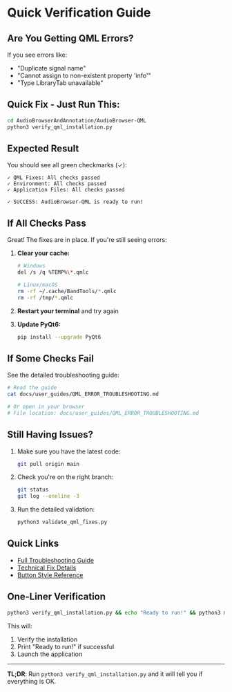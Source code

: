 # Quick Verification Guide

## Are You Getting QML Errors?

If you see errors like:
- "Duplicate signal name"
- "Cannot assign to non-existent property 'info'"
- "Type LibraryTab unavailable"

## Quick Fix - Just Run This:

```bash
cd AudioBrowserAndAnnotation/AudioBrowser-QML
python3 verify_qml_installation.py
```

## Expected Result

You should see all green checkmarks (✓):

```
✓ QML Fixes: All checks passed
✓ Environment: All checks passed
✓ Application Files: All checks passed

✓ SUCCESS: AudioBrowser-QML is ready to run!
```

## If All Checks Pass

Great! The fixes are in place. If you're still seeing errors:

1. **Clear your cache:**
   ```bash
   # Windows
   del /s /q %TEMP%\*.qmlc
   
   # Linux/macOS
   rm -rf ~/.cache/BandTools/*.qmlc
   rm -rf /tmp/*.qmlc
   ```

2. **Restart your terminal** and try again

3. **Update PyQt6:**
   ```bash
   pip install --upgrade PyQt6
   ```

## If Some Checks Fail

See the detailed troubleshooting guide:
```bash
# Read the guide
cat docs/user_guides/QML_ERROR_TROUBLESHOOTING.md

# Or open in your browser
# File location: docs/user_guides/QML_ERROR_TROUBLESHOOTING.md
```

## Still Having Issues?

1. Make sure you have the latest code:
   ```bash
   git pull origin main
   ```

2. Check you're on the right branch:
   ```bash
   git status
   git log --oneline -3
   ```

3. Run the detailed validation:
   ```bash
   python3 validate_qml_fixes.py
   ```

## Quick Links

- [Full Troubleshooting Guide](docs/user_guides/QML_ERROR_TROUBLESHOOTING.md)
- [Technical Fix Details](docs/QML_COMPILATION_FIX.md)
- [Button Style Reference](docs/STYLED_BUTTON_VARIANTS.md)

## One-Liner Verification

```bash
python3 verify_qml_installation.py && echo "Ready to run!" && python3 main.py
```

This will:
1. Verify the installation
2. Print "Ready to run!" if successful
3. Launch the application

---

**TL;DR**: Run `python3 verify_qml_installation.py` and it will tell you if everything is OK.
